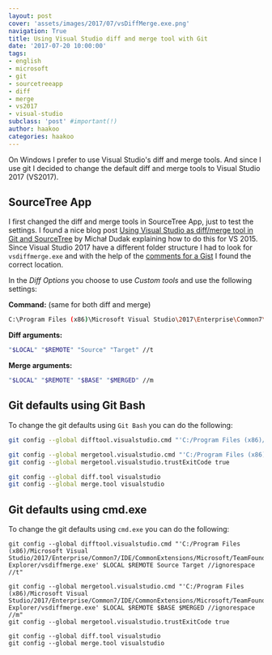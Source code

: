 ```yaml
---
layout: post
cover: 'assets/images/2017/07/vsDiffMerge.exe.png'
navigation: True
title: Using Visual Studio diff and merge tool with Git
date: '2017-07-20 10:00:00'
tags:
- english
- microsoft
- git
- sourcetreeapp
- diff
- merge
- vs2017
- visual-studio
subclass: 'post' #important(!)
author: haakoo
categories: haakoo
---
```


On Windows I prefer to use Visual Studio's diff and merge tools. And since I use git I decided to change the default diff and merge tools to Visual Studio 2017 (VS2017).

## SourceTree App
I first changed the diff and merge tools in SourceTree App, just to test the settings. I found a nice blog post [Using Visual Studio as diff/merge tool in Git and SourceTree](http://blog.dudak.me/2016/using-visual-studio-as-diffmerge-tool-in-sourcetree/) by Michał Dudak explaining how to do this for VS 2015. Since Visual Studio 2017 have a different folder structure I had to look for `vsdiffmerge.exe` and with the help of the [comments for a Gist](https://gist.github.com/DamianReeves/35adf89992f8d871afe6#gistcomment-2024718) I found the correct location.

In the _Diff Options_ you choose to use _Custom tools_ and use the following settings:

**Command:** (same for both diff and merge)
```bash
C:\Program Files (x86)\Microsoft Visual Studio\2017\Enterprise\Common7\IDE\CommonExtensions\Microsoft\TeamFoundation\Team Explorer\vsDiffMerge.exe
```

**Diff arguments:**
```bash
"$LOCAL" "$REMOTE" "Source" "Target" //t
```

**Merge arguments:**
```bash
"$LOCAL" "$REMOTE" "$BASE" "$MERGED" //m
```

## Git defaults using Git Bash

To change the git defaults using `Git Bash` you can do the following:

```bash
git config --global difftool.visualstudio.cmd "'C:/Program Files (x86)/Microsoft Visual Studio/2017/Enterprise/Common7/IDE/CommonExtensions/Microsoft/TeamFoundation/Team Explorer/vsdiffmerge.exe' \$LOCAL \$REMOTE Source Target //ignorespace //t"

git config --global mergetool.visualstudio.cmd "'C:/Program Files (x86)/Microsoft Visual Studio/2017/Enterprise/Common7/IDE/CommonExtensions/Microsoft/TeamFoundation/Team Explorer/vsdiffmerge.exe' \$LOCAL \$REMOTE \$BASE \$MERGED //ignorespace //m"
git config --global mergetool.visualstudio.trustExitCode true

git config --global diff.tool visualstudio
git config --global merge.tool visualstudio
```

## Git defaults using cmd.exe

To change the git defaults using `cmd.exe` you can do the following:

```shell
git config --global difftool.visualstudio.cmd "'C:/Program Files (x86)/Microsoft Visual Studio/2017/Enterprise/Common7/IDE/CommonExtensions/Microsoft/TeamFoundation/Team Explorer/vsdiffmerge.exe' $LOCAL $REMOTE Source Target //ignorespace //t"

git config --global mergetool.visualstudio.cmd "'C:/Program Files (x86)/Microsoft Visual Studio/2017/Enterprise/Common7/IDE/CommonExtensions/Microsoft/TeamFoundation/Team Explorer/vsdiffmerge.exe' $LOCAL $REMOTE $BASE $MERGED //ignorespace //m"
git config --global mergetool.visualstudio.trustExitCode true

git config --global diff.tool visualstudio
git config --global merge.tool visualstudio
```
